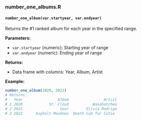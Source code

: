 ### number_one_albums.R

#### `number_one_album(var.startyear, var.endyear)`

Returns the #1 ranked album for each year in the specified range.

**Parameters:**

- `var.startyear` (numeric): Starting year of range
- `var.endyear` (numeric): Ending year of range

**Returns:**

- Data frame with columns: Year, Album, Artist

**Example:**

```r
number_one_album(2020, 2022)
# Returns:
#   Year                Album                Artist
# 1 2020            St. Cloud           Waxahatchee
# 2 2021                 Sour        Olivia Rodrigo
# 3 2022      Asphalt Meadows  Death Cab for Cutie
```
